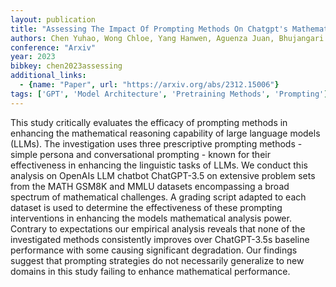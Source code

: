 ```yaml
---
layout: publication
title: "Assessing The Impact Of Prompting Methods On Chatgpt's Mathematical Capabilities"
authors: Chen Yuhao, Wong Chloe, Yang Hanwen, Aguenza Juan, Bhujangari Sai, Vu Benthan, Lei Xun, Prasad Amisha, Fluss Manny, Phuong Eric, Liu Minghao, Kumar Raja, Vats Vanshika, Davis James
conference: "Arxiv"
year: 2023
bibkey: chen2023assessing
additional_links:
  - {name: "Paper", url: "https://arxiv.org/abs/2312.15006"}
tags: ['GPT', 'Model Architecture', 'Pretraining Methods', 'Prompting']
---
```

This study critically evaluates the efficacy of prompting methods in enhancing the mathematical reasoning capability of large language models (LLMs). The investigation uses three prescriptive prompting methods - simple persona and conversational prompting - known for their effectiveness in enhancing the linguistic tasks of LLMs. We conduct this analysis on OpenAIs LLM chatbot ChatGPT-3.5 on extensive problem sets from the MATH GSM8K and MMLU datasets encompassing a broad spectrum of mathematical challenges. A grading script adapted to each dataset is used to determine the effectiveness of these prompting interventions in enhancing the models mathematical analysis power. Contrary to expectations our empirical analysis reveals that none of the investigated methods consistently improves over ChatGPT-3.5s baseline performance with some causing significant degradation. Our findings suggest that prompting strategies do not necessarily generalize to new domains in this study failing to enhance mathematical performance.
